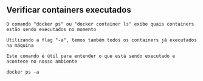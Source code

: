 ## Verificar containers executados

```
O comando "docker ps" ou "docker container ls" exibe quais containers estão sendo executados no momento
```

```
Utilizando a flag "-a", temos também todos os containers já executados na máquina
```

```
Este comando é útil para entender o que está sendo executado e acontece no nosso ambiente
```

```
docker ps -a
```